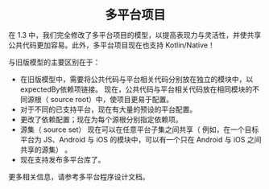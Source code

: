 <center><font size="5"><b>多平台项目</b></font></center>

在 1.3 中，我们完全修改了多平台项目的模型，以提高表现力与灵活性，并使共享公共代码更加容易。此外，多平台项目现在也支持 Kotlin/Native！

与旧版模型的主要区别在于：

+ 在旧版模型中，需要将公共代码与平台相关代码分别放在独立的模块中，以 expectedBy依赖项链接。 现在，公共代码与平台相关代码放在相同模块的不同源根（ source root）中，使项目更易于配置。
+ 对于不同的已支持平台，现在有大量的预设的平台配置。
+ 更改了依赖配置；现在为每个源根分别指定依赖项。
+ 源集（ source set） 现在可以在任意平台子集之间共享（ 例如，在一个目标平台为 JS、Android 与 iOS 的模块中，可以有一个只在 Android 与 iOS 之间共享的源集） 。
+ 现在支持发布多平台库了。

更多相关信息，请参考多平台程序设计文档。